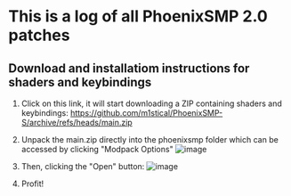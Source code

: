 # This is a log of all PhoenixSMP 2.0 patches

## Download and installatiom instructions for shaders and keybindings
1) Click on this link, it will start downloading a ZIP containing shaders and keybindings: https://github.com/m1stical/PhoenixSMP-S/archive/refs/heads/main.zip
2) Unpack the main.zip directly into the phoenixsmp folder which can be accessed by clicking "Modpack Options" ![image](https://github.com/m1stical/PhoenixSMP-S/assets/62509717/9c88598e-5e7f-4d74-bfe0-b5e4954074c1)
3) Then, clicking the "Open" button: ![image](https://github.com/m1stical/PhoenixSMP-S/assets/62509717/4a731cb2-6eea-4454-81bd-b85320af98d0)

4) Profit!  
